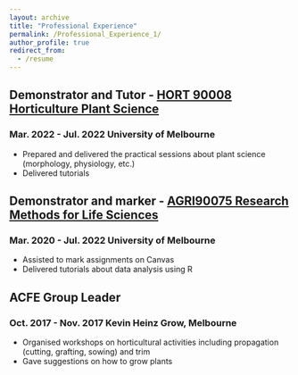 ```yaml
---
layout: archive
title: "Professional Experience"
permalink: /Professional_Experience_1/
author_profile: true
redirect_from:
  - /resume
---
```

## Demonstrator and Tutor - [HORT 90008 Horticulture Plant Science](https://handbook.unimelb.edu.au/2022/subjects/hort90008)
### Mar. 2022 - Jul. 2022	University of Melbourne
* Prepared and delivered the practical sessions about plant science (morphology, physiology, etc.)
* Delivered tutorials
## Demonstrator and marker - [AGRI90075 Research Methods for Life Sciences](https://handbook.unimelb.edu.au/2020/subjects/agri90075)
### Mar. 2020 - Jul. 2022	University of Melbourne
* Assisted to mark assignments on Canvas
* Delivered tutorials about data analysis using R
## ACFE Group Leader
### Oct. 2017 - Nov. 2017	Kevin Heinz Grow, Melbourne
* Organised workshops on horticultural activities including propagation (cutting, grafting, sowing) and trim
* Gave suggestions on how to grow plants

